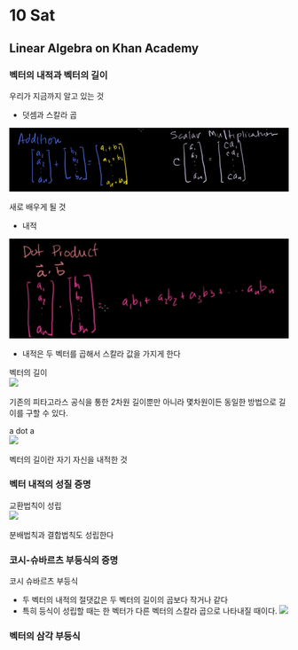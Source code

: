 # 10 Sat

## Linear Algebra on Khan Academy

### 벡터의 내적과 벡터의 길이

우리가 지금까지 알고 있는 것

* 덧셈과 스칼라 곱

![](../../.gitbook/assets/image%20%28435%29.png)

새로 배우게 될 것

* 내적

![](../../.gitbook/assets/image%20%28434%29.png)

* 내적은 두 벡터를 곱해서 스칼라 값을 가지게 한다

벡터의 길이  
![](https://images.velog.io/images/sangmandu/post/d4ebdec0-fc90-4334-b72a-fea225207fe3/image.png)

기존의 피타고라스 공식을 통한 2차원 길이뿐만 아니라 몇차원이든 동일한 방법으로 길이를 구할 수 있다.

a dot a  
![](https://images.velog.io/images/sangmandu/post/5dd9cb38-f8c5-4c96-be49-43066f049cd6/image.png)

벡터의 길이란 자기 자신을 내적한 것

### 벡터 내적의 성질 증명 <a id="&#xBCA1;&#xD130;-&#xB0B4;&#xC801;&#xC758;-&#xC131;&#xC9C8;-&#xC99D;&#xBA85;"></a>

교환법칙이 성립  
![](https://images.velog.io/images/sangmandu/post/c1e5e6c3-e4ef-4d4f-8acd-b7b8d64c70e2/image.png)

분배법칙과 결합법칙도 성립한다

### 코시-슈바르츠 부등식의 증명 <a id="&#xCF54;&#xC2DC;-&#xC288;&#xBC14;&#xB974;&#xCE20;-&#xBD80;&#xB4F1;&#xC2DD;&#xC758;-&#xC99D;&#xBA85;"></a>

코시 슈바르츠 부등식

* 두 벡터의 내적의 절댓값은 두 벡터의 길이의 곱보다 작거나 같다
* 특히 등식이 성립할 때는 한 벡터가 다른 벡터의 스칼라 곱으로 나타내질 때이다. ![](https://images.velog.io/images/sangmandu/post/5b58b9f9-6b10-47bb-bdf4-70fcd22bf410/image.png)

### 벡터의 삼각 부등식 <a id="&#xBCA1;&#xD130;&#xC758;-&#xC0BC;&#xAC01;-&#xBD80;&#xB4F1;&#xC2DD;"></a>

